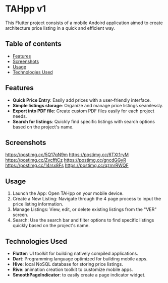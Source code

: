 # TAHpp v1

This Flutter project consists of a mobile Andoird application aimed to create architecture price listing in a quick and efficient way.

## Table of contents
- [Features](#features)
- [Screenshots](#screenshots)
- [Usage](#usage)
- [Technologies Used](#technologies-used)

## Features 

- **Quick Price Entry**: Easily add prices with a user-friendly interface.
- **Simple listings storage**: Organize and manage price listings seamlessly.
- **Export into PDF file**: Create custom PDF files easily for each project needs.
- **Search for listings**: Quickly find specific listings with search options based on the project's name.

## Screenshots

https://postimg.cc/5Q17qN9m
https://postimg.cc/6TXt1ryM
https://postimg.cc/ZvcfftCz
https://postimg.cc/gncdGGyR
https://postimg.cc/14rsx8Fs
https://postimg.cc/qzmrRWQF

## Usage
1. Launch the App: Open TAHpp on your mobile device. 
2. Create a New Listing: Navigate through the 4 page process to input the price listing information.
3. Manage Listings: View, edit, or delete existing listings from the "VER" screen.
4. Search: Use the search bar and filter options to find specific listings quickly based on the project's name.
   
## Technologies Used
- **Flutter**: UI toolkit for building natively compiled applications.
- **Dart**: Programming language optimized for building mobile apps.
- **Hive**: local NoSQL database for storing price listings.
- **Rive**: animation creation toolkit to customize mobile apps.
- **SmoothPageIndicator**: to easily create a page indicator widget.

